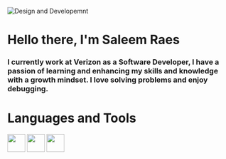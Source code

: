 ![Design and Developemnt](https://user-images.githubusercontent.com/76002896/165784161-492d6911-5ae4-4132-9724-1ed5e0e31ffc.jpg)
 
# Hello there, I'm Saleem Raes 
### I currently work at Verizon as a Software Developer, I have a passion of learning and enhancing my skills and knowledge with a growth mindset. I love solving problems and enjoy debugging.

# Languages and Tools  

<img src="https://user-images.githubusercontent.com/76002896/170563331-c90a518f-28bc-4315-b5e7-4f51b814484a.png" height="40" vertical-align:top margin:4px>   
<img src="https://user-images.githubusercontent.com/76002896/170564845-b15dc714-6af6-40a4-8501-e74d31f08419.png" height="40" vertical-align:top margin:4px>
<img src="https://user-images.githubusercontent.com/76002896/170566558-5f0d78de-9c88-4594-9c20-3ccd923b3c86.png" height="40" vertical-align:top margin:4px>
